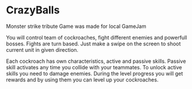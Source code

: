 # CrazyBalls
Monster strike tribute 
Game was made for local GameJam

You will control team of cockroaches, fight different enemies and powerfull bosses.
Fights are turn based. Just make a swipe on the screen to shoot current unit in given direction.

Each cockroach has own characteristics, active and passive skills. 
Passive skill activates any time you collide with your teammates.
To unlock active skills you need to damage enemies.
During the level progress you will get rewards and by using them you can level up your cockroaches.
